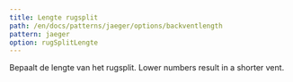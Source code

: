 ```yaml
---
title: Lengte rugsplit
path: /en/docs/patterns/jaeger/options/backventlength
pattern: jaeger
option: rugSplitLengte
---
```


Bepaalt de lengte van het rugsplit. Lower numbers result in a shorter vent.